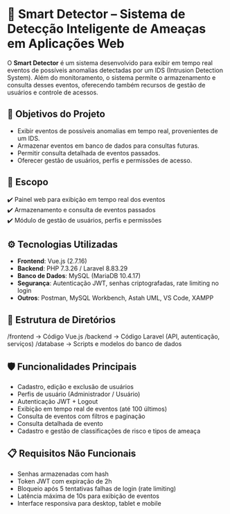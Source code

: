 # 🔐 Smart Detector – Sistema de Detecção Inteligente de Ameaças em Aplicações Web

O **Smart Detector** é um sistema desenvolvido para exibir em tempo real eventos de possíveis anomalias detectadas por um IDS (Intrusion Detection System). Além do monitoramento, o sistema permite o armazenamento e consulta desses eventos, oferecendo também recursos de gestão de usuários e controle de acessos.

## 📌 Objetivos do Projeto
- Exibir eventos de possíveis anomalias em tempo real, provenientes de um IDS.
- Armazenar eventos em banco de dados para consultas futuras.
- Permitir consulta detalhada de eventos passados.
- Oferecer gestão de usuários, perfis e permissões de acesso.

## 🎯 Escopo
✔️ Painel web para exibição em tempo real dos eventos  
✔️ Armazenamento e consulta de eventos passados  
✔️ Módulo de gestão de usuários, perfis e permissões

## ⚙️ Tecnologias Utilizadas
- **Frontend**: Vue.js (2.7.16)  
- **Backend**: PHP 7.3.26 / Laravel 8.83.29  
- **Banco de Dados**: MySQL (MariaDB 10.4.17)  
- **Segurança**: Autenticação JWT, senhas criptografadas, rate limiting no login  
- **Outros**: Postman, MySQL Workbench, Astah UML, VS Code, XAMPP  

## 📂 Estrutura de Diretórios
/frontend -> Código Vue.js
/backend -> Código Laravel (API, autenticação, serviços)
/database -> Scripts e modelos do banco de dados

## 🛡️ Funcionalidades Principais
- Cadastro, edição e exclusão de usuários  
- Perfis de usuário (Administrador / Usuário)  
- Autenticação JWT + Logout  
- Exibição em tempo real de eventos (até 100 últimos)  
- Consulta de eventos com filtros e paginação  
- Consulta detalhada de evento  
- Cadastro e gestão de classificações de risco e tipos de ameaça  

## 📋 Requisitos Não Funcionais
- Senhas armazenadas com hash  
- Token JWT com expiração de 2h  
- Bloqueio após 5 tentativas falhas de login (rate limiting)  
- Latência máxima de 10s para exibição de eventos  
- Interface responsiva para desktop, tablet e mobile